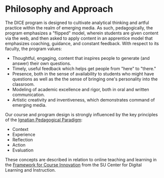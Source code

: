 # Philosophy and Approach

The DICE program is designed to cultivate analytical thinking and artful practice within the realm of emerging media. As such, pedagogically, the program emphasizes a "flipped" model, wherein students are given content via the web, and then asked to apply content in an apprentice model that emphasizes coaching, guidance, and constant feedback. With respect to its faculty, the program values: 

* Thoughtful, engaging, content that inspires people to generate (and answer) their own questions. 
* Timely, useful feedback which helps get people from "here" to "there." 
* Presence, both in the sense of availability to students who might have questions as well as the the sense of bringing one's personality into the classroom.
* Modeling of academic excellence and rigor, both in oral and written communication. 
* Artistic creativity and inventiveness, which demonstrates command of emerging media. 

Our course and program design is strongly influenced by the key principles of the [Ignatian Pedagogical Paradigm](https://en.wikipedia.org/wiki/Ignatian_Pedagogical_Paradigm):

* Context
* Experience
* Reflection
* Action
* Evaluation

These concepts are described in relation to online teaching and learning in the [Framework for Course Innovation](http://cope.seattleu.edu/framework-for-course-innovation.html) from the SU Center for Digital Learning and Instruction.




